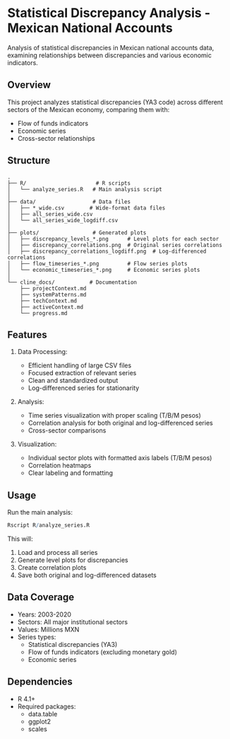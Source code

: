 # Statistical Discrepancy Analysis - Mexican National Accounts

Analysis of statistical discrepancies in Mexican national accounts data, examining relationships between discrepancies and various economic indicators.

## Overview

This project analyzes statistical discrepancies (YA3 code) across different sectors of the Mexican economy, comparing them with:
- Flow of funds indicators
- Economic series
- Cross-sector relationships

## Structure

```
.
├── R/                      # R scripts
│   └── analyze_series.R   # Main analysis script
│
├── data/                  # Data files
│   ├── *_wide.csv        # Wide-format data files
│   ├── all_series_wide.csv
│   └── all_series_wide_logdiff.csv
│
├── plots/                 # Generated plots
│   ├── discrepancy_levels_*.png      # Level plots for each sector
│   ├── discrepancy_correlations.png  # Original series correlations
│   ├── discrepancy_correlations_logdiff.png  # Log-differenced correlations
│   ├── flow_timeseries_*.png         # Flow series plots
│   └── economic_timeseries_*.png     # Economic series plots
│
└── cline_docs/           # Documentation
    ├── projectContext.md
    ├── systemPatterns.md
    ├── techContext.md
    ├── activeContext.md
    └── progress.md
```

## Features

1. Data Processing:
   - Efficient handling of large CSV files
   - Focused extraction of relevant series
   - Clean and standardized output
   - Log-differenced series for stationarity

2. Analysis:
   - Time series visualization with proper scaling (T/B/M pesos)
   - Correlation analysis for both original and log-differenced series
   - Cross-sector comparisons

3. Visualization:
   - Individual sector plots with formatted axis labels (T/B/M pesos)
   - Correlation heatmaps
   - Clear labeling and formatting

## Usage

Run the main analysis:
```R
Rscript R/analyze_series.R
```

This will:
1. Load and process all series
2. Generate level plots for discrepancies
3. Create correlation plots
4. Save both original and log-differenced datasets

## Data Coverage

- Years: 2003-2020
- Sectors: All major institutional sectors
- Values: Millions MXN
- Series types:
  - Statistical discrepancies (YA3)
  - Flow of funds indicators (excluding monetary gold)
  - Economic series

## Dependencies

- R 4.1+
- Required packages:
  - data.table
  - ggplot2
  - scales
